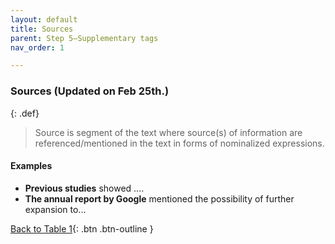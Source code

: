 ```yaml
---
layout: default
title: Sources
parent: Step 5–Supplementary tags
nav_order: 1

---
```


### Sources (Updated on Feb 25th.)

{: .def}
> Source is segment of the text where source(s) of information are referenced/mentioned in the text in forms of nominalized expressions. 


#### Examples
- **Previous studies** showed ....
- **The annual report by Google** mentioned the possibility of further expansion to...



[Back to Table 1](index.md#table-1-categories-of-engagement-moves){: .btn .btn-outline }